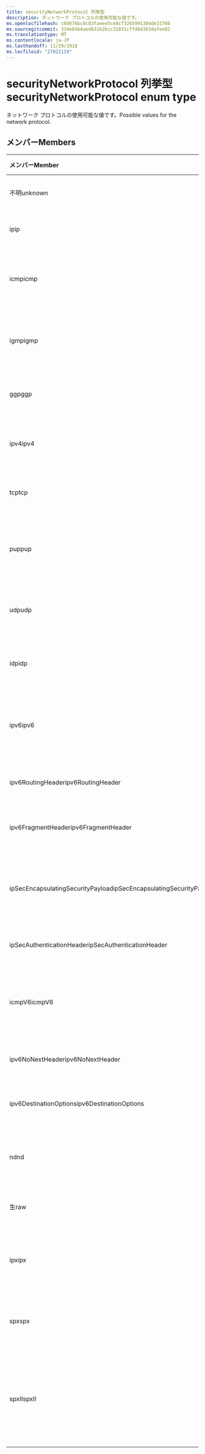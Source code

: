 ```yaml
---
title: securityNetworkProtocol 列挙型
description: ネットワーク プロトコルの使用可能な値です。
ms.openlocfilehash: c0d676bc8c03faeee5ce8cf3265991304de31766
ms.sourcegitcommit: 334e84b4aed63162bcc31831cffd6d363dafee02
ms.translationtype: MT
ms.contentlocale: ja-JP
ms.lasthandoff: 11/29/2018
ms.locfileid: "27021119"
---
```

# <a name="securitynetworkprotocol-enum-type"></a><span data-ttu-id="f2d92-103">securityNetworkProtocol 列挙型</span><span class="sxs-lookup"><span data-stu-id="f2d92-103">securityNetworkProtocol enum type</span></span>

<span data-ttu-id="f2d92-104">ネットワーク プロトコルの使用可能な値です。</span><span class="sxs-lookup"><span data-stu-id="f2d92-104">Possible values for the network protocol.</span></span>

## <a name="members"></a><span data-ttu-id="f2d92-105">メンバー</span><span class="sxs-lookup"><span data-stu-id="f2d92-105">Members</span></span>

|<span data-ttu-id="f2d92-106">メンバー</span><span class="sxs-lookup"><span data-stu-id="f2d92-106">Member</span></span>|<span data-ttu-id="f2d92-107">値</span><span class="sxs-lookup"><span data-stu-id="f2d92-107">Value</span></span>|<span data-ttu-id="f2d92-108">説明</span><span class="sxs-lookup"><span data-stu-id="f2d92-108">Description</span></span>|
|:---|:---|:---|
|<span data-ttu-id="f2d92-109">不明</span><span class="sxs-lookup"><span data-stu-id="f2d92-109">unknown</span></span>|<span data-ttu-id="f2d92-110">-1</span><span class="sxs-lookup"><span data-stu-id="f2d92-110">-1</span></span>|<span data-ttu-id="f2d92-111">不明なプロトコルです。</span><span class="sxs-lookup"><span data-stu-id="f2d92-111">Unknown protocol.</span></span>|
|<span data-ttu-id="f2d92-112">ip</span><span class="sxs-lookup"><span data-stu-id="f2d92-112">ip</span></span>|<span data-ttu-id="f2d92-113">0</span><span class="sxs-lookup"><span data-stu-id="f2d92-113">0</span></span>|<span data-ttu-id="f2d92-114">インターネット プロトコルです。</span><span class="sxs-lookup"><span data-stu-id="f2d92-114">Internet Protocol.</span></span>|
|<span data-ttu-id="f2d92-115">icmp</span><span class="sxs-lookup"><span data-stu-id="f2d92-115">icmp</span></span>|<span data-ttu-id="f2d92-116">1</span><span class="sxs-lookup"><span data-stu-id="f2d92-116">1</span></span>| <span data-ttu-id="f2d92-117">インターネット制御メッセージ プロトコル。</span><span class="sxs-lookup"><span data-stu-id="f2d92-117">Internet Control Message Protocol.</span></span>|
|<span data-ttu-id="f2d92-118">igmp</span><span class="sxs-lookup"><span data-stu-id="f2d92-118">igmp</span></span>|<span data-ttu-id="f2d92-119">2</span><span class="sxs-lookup"><span data-stu-id="f2d92-119">2</span></span>| <span data-ttu-id="f2d92-120">インターネット グループ管理プロトコルです。</span><span class="sxs-lookup"><span data-stu-id="f2d92-120">Internet Group Management Protocol.</span></span>|
|<span data-ttu-id="f2d92-121">ggp</span><span class="sxs-lookup"><span data-stu-id="f2d92-121">ggp</span></span>|<span data-ttu-id="f2d92-122">3</span><span class="sxs-lookup"><span data-stu-id="f2d92-122">3</span></span>| <span data-ttu-id="f2d92-123">ゲートウェイ間プロトコル。</span><span class="sxs-lookup"><span data-stu-id="f2d92-123">Gateway To Gateway Protocol.</span></span>|
|<span data-ttu-id="f2d92-124">ipv4</span><span class="sxs-lookup"><span data-stu-id="f2d92-124">ipv4</span></span>|<span data-ttu-id="f2d92-125">4</span><span class="sxs-lookup"><span data-stu-id="f2d92-125">4</span></span>| <span data-ttu-id="f2d92-126">インターネット プロトコル バージョン 4 です。</span><span class="sxs-lookup"><span data-stu-id="f2d92-126">Internet Protocol version 4.</span></span>|
|<span data-ttu-id="f2d92-127">tcp</span><span class="sxs-lookup"><span data-stu-id="f2d92-127">tcp</span></span>|<span data-ttu-id="f2d92-128">6</span><span class="sxs-lookup"><span data-stu-id="f2d92-128">6</span></span>| <span data-ttu-id="f2d92-129">伝送制御プロトコル。</span><span class="sxs-lookup"><span data-stu-id="f2d92-129">Transmission Control Protocol.</span></span>|
|<span data-ttu-id="f2d92-130">pup</span><span class="sxs-lookup"><span data-stu-id="f2d92-130">pup</span></span>|<span data-ttu-id="f2d92-131">12</span><span class="sxs-lookup"><span data-stu-id="f2d92-131">12</span></span>| <span data-ttu-id="f2d92-132">まだ珍しかったころ汎用パケットのプロトコルです。</span><span class="sxs-lookup"><span data-stu-id="f2d92-132">PARC Universal Packet Protocol.</span></span>|
|<span data-ttu-id="f2d92-133">udp</span><span class="sxs-lookup"><span data-stu-id="f2d92-133">udp</span></span>|<span data-ttu-id="f2d92-134">17</span><span class="sxs-lookup"><span data-stu-id="f2d92-134">17</span></span>| <span data-ttu-id="f2d92-135">ユーザー データグラム プロトコルです。</span><span class="sxs-lookup"><span data-stu-id="f2d92-135">User Datagram Protocol.</span></span>|
|<span data-ttu-id="f2d92-136">idp</span><span class="sxs-lookup"><span data-stu-id="f2d92-136">idp</span></span>|<span data-ttu-id="f2d92-137">22</span><span class="sxs-lookup"><span data-stu-id="f2d92-137">22</span></span>| <span data-ttu-id="f2d92-138">インターネット データグラム プロトコルです。</span><span class="sxs-lookup"><span data-stu-id="f2d92-138">Internet Datagram Protocol.</span></span>|
|<span data-ttu-id="f2d92-139">ipv6</span><span class="sxs-lookup"><span data-stu-id="f2d92-139">ipv6</span></span>|<span data-ttu-id="f2d92-140">41</span><span class="sxs-lookup"><span data-stu-id="f2d92-140">41</span></span>| <span data-ttu-id="f2d92-141">インターネット プロトコル バージョン 6 (ipv6) です。</span><span class="sxs-lookup"><span data-stu-id="f2d92-141">Internet Protocol version 6 (ipv6).</span></span>|
|<span data-ttu-id="f2d92-142">ipv6RoutingHeader</span><span class="sxs-lookup"><span data-stu-id="f2d92-142">ipv6RoutingHeader</span></span>|<span data-ttu-id="f2d92-143">43</span><span class="sxs-lookup"><span data-stu-id="f2d92-143">43</span></span>| <span data-ttu-id="f2d92-144">ipv6 ルーティング ヘッダー。</span><span class="sxs-lookup"><span data-stu-id="f2d92-144">ipv6 Routing header.</span></span>|
|<span data-ttu-id="f2d92-145">ipv6FragmentHeader</span><span class="sxs-lookup"><span data-stu-id="f2d92-145">ipv6FragmentHeader</span></span>|<span data-ttu-id="f2d92-146">44</span><span class="sxs-lookup"><span data-stu-id="f2d92-146">44</span></span>| <span data-ttu-id="f2d92-147">ipv6 フラグメント ヘッダー。</span><span class="sxs-lookup"><span data-stu-id="f2d92-147">ipv6 Fragment header.</span></span>|
|<span data-ttu-id="f2d92-148">ipSecEncapsulatingSecurityPayload</span><span class="sxs-lookup"><span data-stu-id="f2d92-148">ipSecEncapsulatingSecurityPayload</span></span>|<span data-ttu-id="f2d92-149">50</span><span class="sxs-lookup"><span data-stu-id="f2d92-149">50</span></span>| <span data-ttu-id="f2d92-150">ipv6 カプセル化セキュリティ ペイロード ヘッダー。</span><span class="sxs-lookup"><span data-stu-id="f2d92-150">ipv6 Encapsulating Security Payload header.</span></span>|
|<span data-ttu-id="f2d92-151">ipSecAuthenticationHeader</span><span class="sxs-lookup"><span data-stu-id="f2d92-151">ipSecAuthenticationHeader</span></span>|<span data-ttu-id="f2d92-152">51</span><span class="sxs-lookup"><span data-stu-id="f2d92-152">51</span></span>| <span data-ttu-id="f2d92-153">ipv6 認証ヘッダー。</span><span class="sxs-lookup"><span data-stu-id="f2d92-153">ipv6 Authentication header.</span></span>|
|<span data-ttu-id="f2d92-154">icmpV6</span><span class="sxs-lookup"><span data-stu-id="f2d92-154">icmpV6</span></span>|<span data-ttu-id="f2d92-155">58</span><span class="sxs-lookup"><span data-stu-id="f2d92-155">58</span></span>| <span data-ttu-id="f2d92-156">Ipv6 用インターネット コントロール メッセージ プロトコル。</span><span class="sxs-lookup"><span data-stu-id="f2d92-156">Internet Control Message Protocol for ipv6.</span></span>|
|<span data-ttu-id="f2d92-157">ipv6NoNextHeader</span><span class="sxs-lookup"><span data-stu-id="f2d92-157">ipv6NoNextHeader</span></span>|<span data-ttu-id="f2d92-158">59</span><span class="sxs-lookup"><span data-stu-id="f2d92-158">59</span></span>| <span data-ttu-id="f2d92-159">ipv6 次ヘッダーなし。</span><span class="sxs-lookup"><span data-stu-id="f2d92-159">ipv6 No next header.</span></span>|
|<span data-ttu-id="f2d92-160">ipv6DestinationOptions</span><span class="sxs-lookup"><span data-stu-id="f2d92-160">ipv6DestinationOptions</span></span>|<span data-ttu-id="f2d92-161">60</span><span class="sxs-lookup"><span data-stu-id="f2d92-161">60</span></span>| <span data-ttu-id="f2d92-162">ipv6 終点オプション ヘッダー。</span><span class="sxs-lookup"><span data-stu-id="f2d92-162">ipv6 Destination Options header.</span></span>|
|<span data-ttu-id="f2d92-163">nd</span><span class="sxs-lookup"><span data-stu-id="f2d92-163">nd</span></span>|<span data-ttu-id="f2d92-164">77</span><span class="sxs-lookup"><span data-stu-id="f2d92-164">77</span></span>| <span data-ttu-id="f2d92-165">ネット ディスク プロトコル (非公式) です。</span><span class="sxs-lookup"><span data-stu-id="f2d92-165">Net Disk Protocol (unofficial).</span></span>|
|<span data-ttu-id="f2d92-166">生</span><span class="sxs-lookup"><span data-stu-id="f2d92-166">raw</span></span>|<span data-ttu-id="f2d92-167">255</span><span class="sxs-lookup"><span data-stu-id="f2d92-167">255</span></span>| <span data-ttu-id="f2d92-168">生の IP パケットのプロトコルです。</span><span class="sxs-lookup"><span data-stu-id="f2d92-168">Raw IP packet protocol.</span></span>|
|<span data-ttu-id="f2d92-169">ipx</span><span class="sxs-lookup"><span data-stu-id="f2d92-169">ipx</span></span>|<span data-ttu-id="f2d92-170">1000</span><span class="sxs-lookup"><span data-stu-id="f2d92-170">1000</span></span>| <span data-ttu-id="f2d92-171">インターネット パケット交換プロトコル。</span><span class="sxs-lookup"><span data-stu-id="f2d92-171">Internet Packet Exchange Protocol.</span></span>|
|<span data-ttu-id="f2d92-172">spx</span><span class="sxs-lookup"><span data-stu-id="f2d92-172">spx</span></span>|<span data-ttu-id="f2d92-173">1256</span><span class="sxs-lookup"><span data-stu-id="f2d92-173">1256</span></span>| <span data-ttu-id="f2d92-174">シーケンスのパケット交換プロトコル。</span><span class="sxs-lookup"><span data-stu-id="f2d92-174">Sequenced Packet Exchange protocol.</span></span>|
|<span data-ttu-id="f2d92-175">spxII</span><span class="sxs-lookup"><span data-stu-id="f2d92-175">spxII</span></span>|<span data-ttu-id="f2d92-176">1257</span><span class="sxs-lookup"><span data-stu-id="f2d92-176">1257</span></span>| <span data-ttu-id="f2d92-177">パケット交換バージョン 2 のプロトコル シーケンスが付けられました。</span><span class="sxs-lookup"><span data-stu-id="f2d92-177">Sequenced Packet Exchange version 2 protocol.</span></span>|
